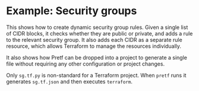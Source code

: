 # Example: Security groups

This shows how to create dynamic security group rules. Given a single list of CIDR blocks, it checks whether they are public or private, and adds a rule to the relevant security group. It also adds each CIDR as a separate rule resource, which allows Terraform to manage the resources individually.

It also shows how Pretf can be dropped into a project to generate a single file without requiring any other configuration or project changes. 

Only `sg.tf.py` is non-standard for a Terraform project. When `pretf` runs it generates `sg.tf.json` and then executes `terraform`.
